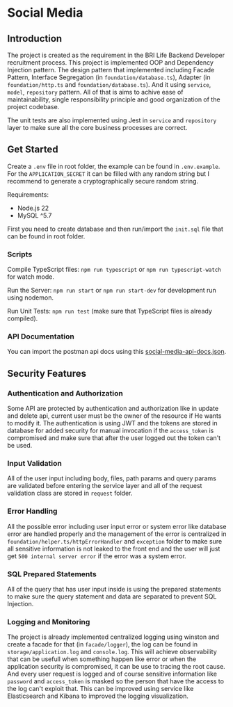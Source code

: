 # Social Media

## Introduction

The project is created as the requirement in the BRI Life Backend Developer recruitment process. This project is implemented OOP and Dependency Injection pattern. The design pattern that implemented including Facade Pattern, Interface Segregation (in `foundation/database.ts`), Adapter (in `foundation/http.ts` and `foundation/database.ts`). And it using `service`, `model`, `repository` pattern. All of that is aims to achive ease of maintainability, single responsibility principle and good organization of the project codebase.

The unit tests are also implemented using Jest in `service` and `repository` layer to make sure all the core business processes are correct.

## Get Started

Create a `.env` file in root folder, the example can be found in `.env.example`. For the `APPLICATION_SECRET` it can be filled with any random string but I recommend to generate a cryptographically secure random string.

Requirements:

- Node.js 22
- MySQL ^5.7

First you need to create database and then run/import the `init.sql` file that can be found in root folder.

### Scripts

Compile TypeScript files:
`npm run typescript` or
`npm run typescript-watch` for watch mode.

Run the Server:
`npm run start` or
`npm run start-dev` for development run using nodemon.

Run Unit Tests:
`npm run test` (make sure that TypeScript files is already compiled).

### API Documentation

You can import the postman api docs using this [social-media-api-docs.json](./social-media-api-docs.json).

## Security Features

### Authentication and Authorization

Some API are protected by authentication and authorization like in update and delete api, current user must be the owner of the resource if He wants to modify it. The authentication is using JWT and the tokens are stored in database for added security for manual invocation if the `access_token` is compromised and make sure that after the user logged out the token can't be used.

### Input Validation

All of the user input including body, files, path params and query params are validated before entering the service layer and all of the request validation class are stored in `request` folder.

### Error Handling

All the possible error including user input error or system error like database error are handled properly and the management of the error is centralized in `foundation/helper.ts/httpErrorHandler` and `exception` folder to make sure all sensitive information is not leaked to the front end and the user will just get `500 internal server error` if the error was a system error.

### SQL Prepared Statements

All of the query that has user input inside is using the prepared statements to make sure the query statement and data are separated to prevent SQL Injection.

### Logging and Monitoring

The project is already implemented centralized logging using winston and create a facade for that (in `facade/logger`), the log can be found in `storage/application.log` and `console.log`. This will achieve observability that can be usefull when something happen like error or when the application security is compromised, it can be use to tracing the root cause. And every user request is logged and of course sensitive information like `password` and `access_token` is masked so the person that have the access to the log can't exploit that. This can be improved using service like Elasticsearch and Kibana to improved the logging visualization.
